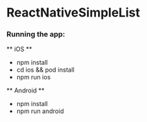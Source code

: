 # ReactNativeSimpleList

### Running the app:

** iOS **

- npm install
- cd ios && pod install
- npm run ios

** Android **

- npm install
- npm run android